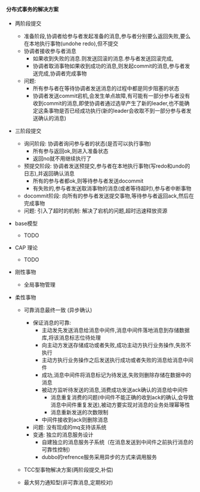 
#### 分布式事务的解决方案

+ 两阶段提交
	+ 准备阶段,协调者给参与者发起准备的消息,参与者分别要么返回失败,要么在本地执行事物(undohe redo),但不提交
	+ 协调者接收参与者消息
		+ 如果收到失败的消息.则发送回滚的消息.参与者发送回滚完成,
		+ 协调者取消事物如果收到成功的消息,则发起commit的消息,参与者发送完成,协调者完成事物
	+ 问题: 
		+ 所有参与者在等待协调者发送消息的过程中都是同步阻塞的状态
		+ 协调者发送commit宕机,会发生单点故障,有可能有一部分参与者没有收到commit的消息,即使协调者通过选举产生了新的leader,也不能确定这条事物是否已经成功执行(新的leader会收取不到一部分参与者发送确认的消息)
+ 三阶段提交
	+ 询问阶段: 协调者询问参与者的状态(是否可以执行事物)
		+ 所有参与返回ok,则进入准备状态
		+ 返回no就不用继续执行了
	+ 预提交阶段: 协调者发送预提交,参与者在本地执行事物(写redo和undo的日志),并返回确认消息
		+ 所有的参与者都ok,则等待参与者发送docommit
		+ 有失败的,参与者发送取消事物的消息(或者等待超时),参与者中断事物
	+ docommit阶段: 向所有的参与者发送提交事物,等待参与者返回ack,然后在完成事物
	+ 问题: 引入了超时的机制: 解决了宕机的问题,超时迅速释放资源


+ base模型
	+ TODO
+ CAP 理论
	+ TODO
	
+ 刚性事物
	+ 全局事物管理
+ 柔性事物
	+ 可靠消息最终一致 (异步确认)
		+ 保证消息的可靠:
			+ 主动发先发送消息给消息中间件,消息中间件落地消息到存储数据库,将该消息标志位待处理
			+ 向主动方发送存储成功或者失败,成功主动方执行业务操作,失败不执行
			+ 主动方执行业务操作之后发送执行成功或者失败的消息给消息中间件
			+ 成功,消息中间件将消息标记为待发送,失败则删除存储在数据中的消息
			+ 被动方监听待发送的消息,消费成功发送ack确认的消息给中间件
				+ 消息重复消费的问题(中间件不能正确的收到ack的确认,会导致消息中间件重复发送),被动方要实现对消息的业务处理幂等性
				+ 消息重新发送的次数限制
			+ 中间件接收到ack则删除消息
		+ 问题: 没有现成的mq支持该系统
		+ 变通: 独立的消息服务设计
			+  自建独立的消息服务子系统（在消息发送到中间件之前执行消息的可靠性控制）
			+ dubbo的refrence服务采用异步的方式来调用服务
	+ TCC型事物解决方案(两阶段提交,补偿)
		

	+ 最大努力通知型(非可靠消息,定期校对)
